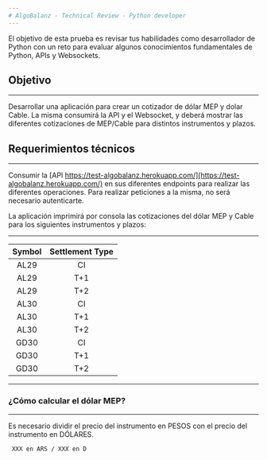 ```yaml
---
# AlgoBalanz - Technical Review - Python developer 
---
```

El objetivo de esta prueba es revisar tus habilidades como desarrollador de Python con un reto para evaluar algunos conocimientos fundamentales de Python, APIs y Websockets.

## Objetivo
---
Desarrollar una aplicación para crear un cotizador de dólar MEP y dolar Cable. La misma consumirá la API y el Websocket, y deberá mostrar las diferentes cotizaciones de MEP/Cable para distintos instrumentos y plazos. 

## Requerimientos técnicos
---
Consumir la [API https://test-algobalanz.herokuapp.com/](https://test-algobalanz.herokuapp.com/) en sus diferentes endpoints para realizar las diferentes operaciones. Para realizar peticiones a la misma, no será necesario autenticarte. 

La aplicación imprimirá por consola las cotizaciones del dólar MEP y Cable para los siguientes instrumentos y plazos:  


---
|Symbol|    Settlement Type   |
|:------:|:---------------:|
| AL29 | CI|
| AL29 | T+1 |
| AL29 | T+2 |
| AL30 | CI|
| AL30 | T+1 |
| AL30 | T+2 |
| GD30 | CI|
| GD30 | T+1 |
| GD30 | T+2 |

---
### ¿Cómo calcular el dólar MEP?
---
Es necesario dividir el precio del instrumento en PESOS con el precio del instrumento en DÓLARES.
```
 XXX en ARS / XXX en D
```


